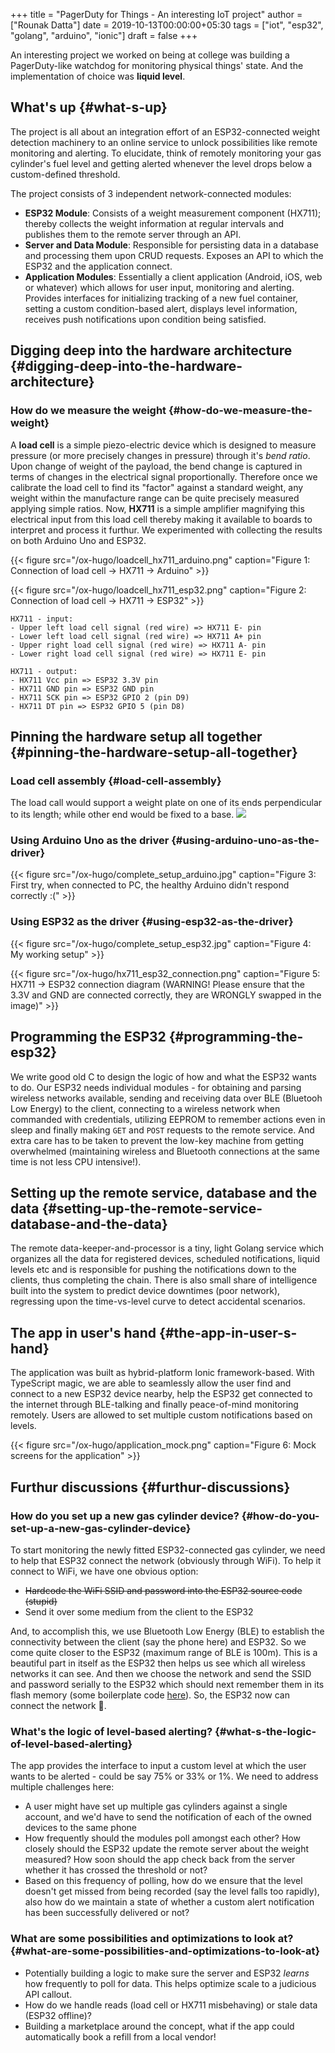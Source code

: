 +++
title = "PagerDuty for Things - An interesting IoT project"
author = ["Rounak Datta"]
date = 2019-10-13T00:00:00+05:30
tags = ["iot", "esp32", "golang", "arduino", "ionic"]
draft = false
+++

An interesting project we worked on being at college was building a PagerDuty-like watchdog for monitoring physical things' state. And the implementation of choice was **liquid level**.


## What's up {#what-s-up}

The project is all about an integration effort of an ESP32-connected weight detection machinery to an online service to unlock possibilities like remote monitoring and alerting. To elucidate, think of remotely monitoring your gas cylinder's fuel level and getting alerted whenever the level drops below a custom-defined threshold.

The project consists of 3 independent network-connected modules:

-   **ESP32 Module**: Consists of a weight measurement component (HX711); thereby collects the weight information at regular intervals and publishes them to the remote server through an API.
-   **Server and Data Module**: Responsible for persisting data in a database and processing them upon CRUD requests. Exposes an API to which the ESP32 and the application connect.
-   **Application Modules**: Essentially a client application (Android, iOS, web or whatever) which allows for user input, monitoring and alerting. Provides interfaces for initializing tracking of a new fuel container, setting a custom condition-based alert, displays level information, receives push notifications upon condition being satisfied.


## Digging deep into the hardware architecture {#digging-deep-into-the-hardware-architecture}


### How do we measure the weight {#how-do-we-measure-the-weight}

A **load cell** is a simple piezo-electric device which is designed to measure pressure (or more precisely changes in pressure) through it's _bend ratio_. Upon change of weight of the payload, the bend change is captured in terms of changes in the electrical signal proportionally. Therefore once we calibrate the load cell to find its "factor" against a standard weight, any weight within the manufacture range can be quite precisely measured applying simple ratios. Now, **HX711** is a simple amplifier magnifying this electrical input from this load cell thereby making it available to boards to interpret and process it furthur. We experimented with collecting the results on both Arduino Uno and ESP32.

{{< figure src="/ox-hugo/loadcell_hx711_arduino.png" caption="Figure 1: Connection of load cell -> HX711 -> Arduino" >}}

{{< figure src="/ox-hugo/loadcell_hx711_esp32.png" caption="Figure 2: Connection of load cell -> HX711 -> ESP32" >}}

<a id="code-snippet--hx711 pin configuration"></a>
```nil
HX711 - input:
- Upper left load cell signal (red wire) => HX711 E- pin
- Lower left load cell signal (red wire) => HX711 A+ pin
- Upper right load cell signal (red wire) => HX711 A- pin
- Lower right load cell signal (red wire) => HX711 E- pin

HX711 - output:
- HX711 Vcc pin => ESP32 3.3V pin
- HX711 GND pin => ESP32 GND pin
- HX711 SCK pin => ESP32 GPIO 2 (pin D9)
- HX711 DT pin => ESP32 GPIO 5 (pin D8)
```


## Pinning the hardware setup all together {#pinning-the-hardware-setup-all-together}


### Load cell assembly {#load-cell-assembly}

The load call would support a weight plate on one of its ends perpendicular to its length; while other end would be fixed to a base.
![](/ox-hugo/loadcell_assembly.png)


### Using Arduino Uno as the driver {#using-arduino-uno-as-the-driver}

{{< figure src="/ox-hugo/complete_setup_arduino.jpg" caption="Figure 3: First try, when connected to PC, the healthy Arduino didn't respond correctly :(" >}}


### Using ESP32 as the driver {#using-esp32-as-the-driver}

{{< figure src="/ox-hugo/complete_setup_esp32.jpg" caption="Figure 4: My working setup" >}}

{{< figure src="/ox-hugo/hx711_esp32_connection.png" caption="Figure 5: HX711 -> ESP32 connection diagram (WARNING! Please ensure that the 3.3V and GND are connected correctly, they are WRONGLY swapped in the image)" >}}


## Programming the ESP32 {#programming-the-esp32}

We write good old C to design the logic of how and what the ESP32 wants to do. Our ESP32 needs individual modules - for obtaining and parsing wireless networks available, sending and receiving data over BLE (Bluetooh Low Energy) to the client, connecting to a wireless network when commanded with credentials, utilizing EEPROM to remember actions even in sleep and finally making `GET` and `POST` requests to the remote service. And extra care has to be taken to prevent the low-key machine from getting overwhelmed (maintaining wireless and Bluetooth connections at the same time is not less CPU intensive!).


## Setting up the remote service, database and the data {#setting-up-the-remote-service-database-and-the-data}

The remote data-keeper-and-processor is a tiny, light Golang service which organizes all the data for registered devices, scheduled notifications, liquid levels etc and is responsible for pushing the notifications down to the clients, thus completing the chain. There is also small share of intelligence built into the system to predict device downtimes (poor network), regressing upon the time-vs-level curve to detect accidental scenarios.


## The app in user's hand {#the-app-in-user-s-hand}

The application was built as hybrid-platform Ionic framework-based. With TypeScript magic, we are able to seamlessly allow the user find and connect to a new ESP32 device nearby, help the ESP32 get connected to the internet through BLE-talking and finally peace-of-mind monitoring remotely. Users are allowed to set multiple custom notifications based on levels.

{{< figure src="/ox-hugo/application_mock.png" caption="Figure 6: Mock screens for the application" >}}


## Furthur discussions {#furthur-discussions}


### How do you set up a new gas cylinder device? {#how-do-you-set-up-a-new-gas-cylinder-device}

To start monitoring the newly fitted ESP32-connected gas cylinder, we need to help that ESP32 connect the network (obviously through WiFi). To help it connect to WiFi, we have one obvious option:

-   ~~Hardcode the WiFi SSID and password into the ESP32 source code (stupid)~~
-   Send it over some medium from the client to the ESP32

And, to accomplish this, we use Bluetooth Low Energy (BLE) to establish the connectivity between the client (say the phone here) and ESP32. So we come quite closer to the ESP32 (maximum range of BLE is 100m). This is a beautiful part in itself as the ESP32 then helps us see which all wireless networks it can see. And then we choose the network and send the SSID and password serially to the ESP32 which should next remember them in its flash memory (some boilerplate code [here](https://gist.github.com/rounakdatta/345964a13fe3b3b77fab2a11eaaaa5ab)). So, the ESP32 now can connect the network 🙂.


### What's the logic of level-based alerting? {#what-s-the-logic-of-level-based-alerting}

The app provides the interface to input a custom level at which the user wants to be alerted - could be say 75% or 33% or 1%. We need to address multiple challenges here:

-   A user might have set up multiple gas cylinders against a single account, and we'd have to send the notification of each of the owned devices to the same phone
-   How frequently should the modules poll amongst each other? How closely should the ESP32 update the remote server about the weight measured? How soon should the app check back from the server whether it has crossed the threshold or not?
-   Based on this frequency of polling, how do we ensure that the level doesn't get missed from being recorded (say the level falls too rapidly), also how do we maintain a state of whether a custom alert notification has been successfully delivered or not?


### What are some possibilities and optimizations to look at? {#what-are-some-possibilities-and-optimizations-to-look-at}

-   Potentially building a logic to make sure the server and ESP32 _learns_ how frequently to poll for data. This helps optimize scale to a judicious API callout.
-   How do we handle reads (load cell or HX711 misbehaving) or stale data (ESP32 offline)?
-   Building a marketplace around the concept, what if the app could automatically book a refill from a local vendor!
